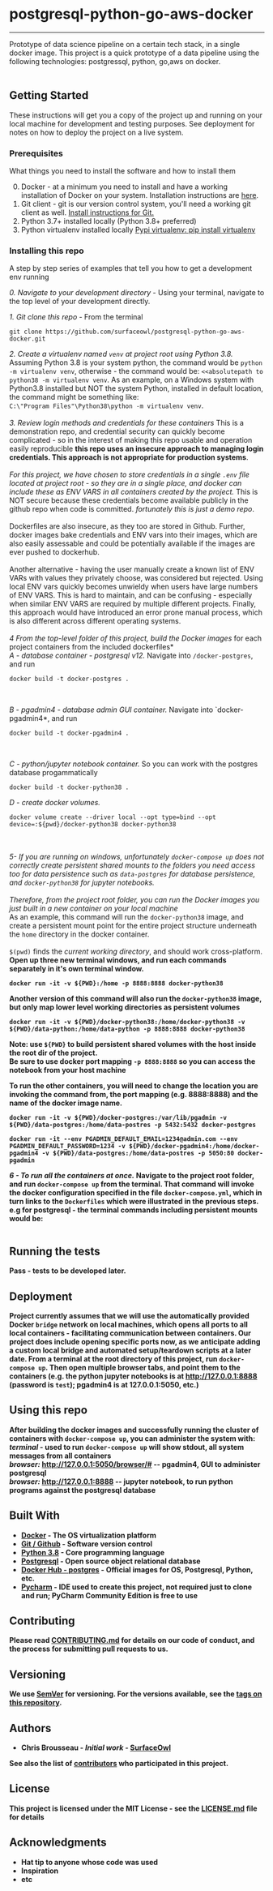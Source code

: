 # postgresql-python-go-aws-docker
___


Prototype of data science pipeline on a certain tech stack, in a single docker image.  This project is a quick prototype of a data pipeline using the following technologies:  postgressql, python, go,aws on docker.
<br><br>

## Getting Started

These instructions will get you a copy of the project up and running on your local machine for development and testing purposes. See deployment for notes on how to deploy the project on a live system.

### Prerequisites

What things you need to install the software and how to install them

0. Docker - at a minimum you need to install and have a working installation of Docker on your system.  Installation instructions are [here](https://docs.docker.com/v17.09/engine/installation/).
1. Git client - git is our version control system, you'll need a working git client as well.  [Install instructions for Git.](https://git-scm.com/book/en/v2/Getting-Started-Installing-Git)
2. Python 3.7+ installed locally (Python 3.8+ preferred)
3. Python virtualenv installed locally  [Pypi virtualenv:  pip install virtualenv](https://pypi.org/project/virtualenv/)

### Installing this repo

A step by step series of examples that tell you how to get a development env running

*0. Navigate to your development directory* - Using your terminal, navigate to the top level of your development directly.

*1. Git clone this repo* - From the terminal
```
git clone https://github.com/surfaceowl/postgresql-python-go-aws-docker.git
```

*2. Create a virtualenv named `venv` at project root using Python 3.8.*  <br>Assuming Python 3.8 is your system python, the command would be `python -m virtualenv venv`, otherwise - the command would be:  `<<absolutepath to python38 -m virtualenv venv`.  As an example, on a Windows system with Python3.8 installed but NOT the system Python, installed in default location, the command might be something like: <br>  `C:\"Program Files"\Python38\python -m virtualenv venv`.<br><br>
*3. Review login methods and credentials for these containers*  This is a demonstration repo, and credential security can quickly become complicated - so in the interest of making this repo usable and operation easily reproducible **this repo uses an insecure approach to managing login credentials.  This approach is not appropriate for production systems**.  <br><br>*For this project, we have chosen to store credentials in a single `.env` file located at project root - so they are in a single place, and docker can include these as ENV VARS in all containers created by the project.*  This is NOT secure because these credentials become available publicly in the github repo when code is committed.  *fortunately this is just a demo repo*.  <br><br>Dockerfiles are also insecure, as they too are stored in Github.  Further, docker images bake credentials and ENV vars into their images, which are also easily assessable and could be potentially available if the images are ever pushed to dockerhub.  <br><br>Another alternative - having the user manually create a known list of ENV VARs with values they privately choose, was considered but rejected.  Using local ENV vars quickly becomes unwieldy when users have large numbers of ENV VARS.  This is hard to maintain, and can be confusing - especially when similar ENV VARS are required by multiple different projects.  Finally, this approach would have introduced an error prone manual process, which is also different across different operating systems.<br><br>
*4 From the top-level folder of this project, build the Docker images* for each project containers from the included dockerfiles*<br>
*A - database container - postgresql v12.*  Navigate into `/docker-postgres`, and run <br>
```
docker build -t docker-postgres . 
```
<br>

*B - pgadmin4 - database admin GUI container.*  Navigate into `docker-pgadmin4*, and run <br>
```
docker build -t docker-pgadmin4 .
```
<br>

*C - python/jupyter notebook container.*  So you can work with the postgres database progammatically <br>
```
docker build -t docker-python38 .

```
*D - create docker volumes.*
```
docker volume create --driver local --opt type=bind --opt device=:${pwd}/docker-python38 docker-python38
```
<br><br>
*5- If you are running on windows, unfortunately `docker-compose up` does not correctly create persistent shared mounts to the folders you need access too for data persistence such as `data-postgres` for database persistence, and `docker-python38` for jupyter notebooks.  <br><br>  Therefore, from the project root folder, you can run the Docker images you just built in a new container on your local machine*<br> 
As an example, this command will run the `docker-python38` image, and create a persistent mount point for the entire project structure underneath the `home` directory in the docker container. <br><br>
`$(pwd)` finds the *current working directory*, and should work cross-platform.<b><br>
Open up three new terminal windows, and run each commands separately in it's own terminal window.
```
docker run -it -v ${PWD}:/home -p 8888:8888 docker-python38
```
Another version of this command will also run the `docker-python38` image, but only map lower level working directories as persistent volumes
```
docker run -it -v ${PWD}/docker-python38:/home/docker-python38 -v ${PWD}/data-python:/home/data-python -p 8888:8888 docker-python38
```
Note:  use `${PWD}` to build persistent shared volumes with the host inside the root dir of the project.<br>
Be sure to use docker port mapping `-p 8888:8888` so you can access the notebook from your host machine

To run the other containers, you will need to change the location you are invoking the command from, the port mapping (e.g. 8888:8888) and the name of the docker image name.
```
docker run -it -v ${PWD}/docker-postgres:/var/lib/pgadmin -v ${PWD}/data-postgres:/home/data-postres -p 5432:5432 docker-postgres
```

```
docker run -it --env PGADMIN_DEFAULT_EMAIL=1234@admin.com --env PGADMIN_DEFAULT_PASSWORD=1234 -v ${PWD}/docker-pgadmin4:/home/docker-pgadmin4 -v ${PWD}/data-postgres:/home/data-postres -p 5050:80 docker-pgadmin
```
*6 - To run all the containers at once.*  Navigate to the project root folder, and run `docker-compose up` from the terminal.  That command will invoke the docker configuration specified in the file `docker-compose.yml`, which in turn links to the `Dockerfiles` which were illustrated in the previous steps.
e.g for postgresql - the terminal commands including persistent mounts would be:
```

```

## Running the tests

Pass - tests to be developed later.


## Deployment

Project currently assumes that we will use the automatically provided Docker `bridge` network on local machines, which opens all ports to all local containers - facilitating communication between containers.  Our project does include opening specific ports now, as we anticipate adding a custom local bridge and automated setup/teardown scripts at a later date.
From a terminal at the root directory of this project, run `docker-compose up`.  Then open multiple browser tabs, and point them to the containers (e.g. the python jupyter notebooks is at http://127.0.0.1:8888 (password is `test`); pgadmin4 is at 127.0.0.1:5050, etc.)


## Using this repo

After building the docker images and successfully running the cluster of containers with `docker-compose up`, you can administer the system with:<br>
*terminal* - used to run `docker-compose up` will show stdout, all system messages from all containers<br>
*browser:*  http://127.0.0.1:5050/browser/#  -- pgadmin4, GUI to administer postgresql<br>
*browser:*  http://127.0.0.1:8888  -- jupyter notebook, to run python programs against the postgresql database<br>

## Built With

* [Docker](https://docs.docker.com/v17.09/engine/installation/) - The OS virtualization platform
* [Git / Github](https://git-scm.com/book/en/v2/Getting-Started-Installing-Git) - Software version control
* [Python 3.8](https://www.python.org/downloads/release/python-380/) - Core programming language
* [Postgresql](https://www.postgresql.org/) - Open source object relational database
* [Docker Hub - postgres](https://hub.docker.com/_/postgres) - Official images for OS, Postgresql, Python, etc.
* [Pycharm](https://www.jetbrains.com/pycharm/download/#section=windows) - IDE used to create this project, not required just to clone and run; PyCharm Community Edition is free to use 

## Contributing

Please read [CONTRIBUTING.md](https://gist.github.com/PurpleBooth/b24679402957c63ec426) for details on our code of conduct, and the process for submitting pull requests to us.

## Versioning

We use [SemVer](http://semver.org/) for versioning. For the versions available, see the [tags on this repository](https://github.com/your/project/tags). 

## Authors

* **Chris Brousseau** - *Initial work* - [SurfaceOwl](https://github.com/surfaceowl)

See also the list of [contributors](https://github.com/your/project/contributors) who participated in this project.

## License

This project is licensed under the MIT License - see the [LICENSE.md](LICENSE.md) file for details

## Acknowledgments

* Hat tip to anyone whose code was used
* Inspiration
* etc
